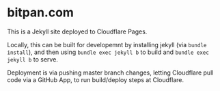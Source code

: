 # bitpan.com

This is a Jekyll site deployed to Cloudflare Pages.

Locally, this can be built for developemnt by installing jekyll (via `bundle install`), and then using `bundle exec jekyll b` to build and `bundle exec jekyll b` to serve.

Deployment is via pushing master branch changes, letting Cloudflare pull code via a GitHub App, to run build/deploy steps at Cloudflare.
